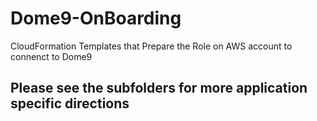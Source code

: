 # Dome9-OnBoarding
CloudFormation Templates that Prepare the Role on AWS account to connenct to Dome9 

## Please see the subfolders for more application specific directions


